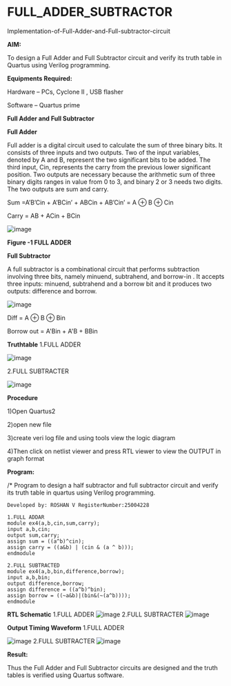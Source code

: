 # FULL_ADDER_SUBTRACTOR

Implementation-of-Full-Adder-and-Full-subtractor-circuit

**AIM:**

To design a Full Adder and Full Subtractor circuit and verify its truth table in Quartus using Verilog programming.

**Equipments Required:**

Hardware – PCs, Cyclone II , USB flasher

Software – Quartus prime

**Full Adder and Full Subtractor**

**Full Adder**

Full adder is a digital circuit used to calculate the sum of three binary bits. It consists of three inputs and two outputs. Two of the input variables, denoted by A and B, represent the two significant bits to be added. The third input, Cin, represents the carry from the previous lower significant position. Two outputs are necessary because the arithmetic sum of three binary digits ranges in value from 0 to 3, and binary 2 or 3 needs two digits. The two outputs are sum and carry.

Sum =A’B’Cin + A’BCin’ + ABCin + AB’Cin’ = A ⊕ B ⊕ Cin 

Carry = AB + ACin + BCin

![image](https://github.com/naavaneetha/FULL_ADDER_SUBTRACTOR/assets/154305477/0f30ba51-5ffb-4198-845f-18e054f675e7)

**Figure -1 FULL ADDER**

**Full Subtractor**

A full subtractor is a combinational circuit that performs subtraction involving three bits, namely minuend, subtrahend, and borrow-in . It accepts three inputs: minuend, subtrahend and a borrow bit and it produces two outputs: difference and borrow.

![image](https://github.com/naavaneetha/FULL_ADDER_SUBTRACTOR/assets/154305477/02b24f51-ab51-4304-9ad6-7b81ffc1ead5)

Diff = A ⊕ B ⊕ Bin 

Borrow out = A'Bin + A'B + BBin

**Truthtable**
1.FULL ADDER

![image](https://github.com/user-attachments/assets/c8009776-be29-4bf4-a4e7-2f45ff876961)

2.FULL SUBTRACTER

![image](https://github.com/user-attachments/assets/d1e5747b-9b5e-4641-8138-b9141c7700b7)

**Procedure**

1)Open Quartus2

2)open new file

3)create veri log file and using tools view the logic diagram

4)Then click on netlist viewer and press RTL viewer to view the OUTPUT in graph format

**Program:**

/* Program to design a half subtractor and full subtractor circuit and verify its truth table in quartus using Verilog programming.
```
Developed by: ROSHAN V RegisterNumber:25004228
```
```
1.FULL ADDAR
module ex4(a,b,cin,sum,carry);
input a,b,cin;
output sum,carry;
assign sum = ((a^b)^cin);
assign carry = ((a&b) | (cin & (a ^ b)));
endmodule

2.FULL SUBTRACTED
module ex4(a,b,bin,difference,borrow);
input a,b,bin;
output difference,borrow;
assign difference = ((a^b)^bin);
assign borrow = ((~a&b)|(bin&(~(a^b))));
endmodule
```

**RTL Schematic**
1.FULL ADDER
![image](https://github.com/user-attachments/assets/1ba6fc41-2911-4fad-b5b0-8b022a3db3c2)
2.FULL SUBTRACTER
![image](https://github.com/user-attachments/assets/ec71e06b-88f2-4652-bab2-9571c526689b)

**Output Timing Waveform**
1.FULL ADDER

![image](https://github.com/user-attachments/assets/626a0992-84f9-406a-9538-ab46c05e5917)
2.FULL SUBTRACTER
![image](https://github.com/user-attachments/assets/ef350ac9-433b-49f8-b8ac-b4a64d31606c)


**Result:**

Thus the Full Adder and Full Subtractor circuits are designed and the truth tables is verified using Quartus software.






